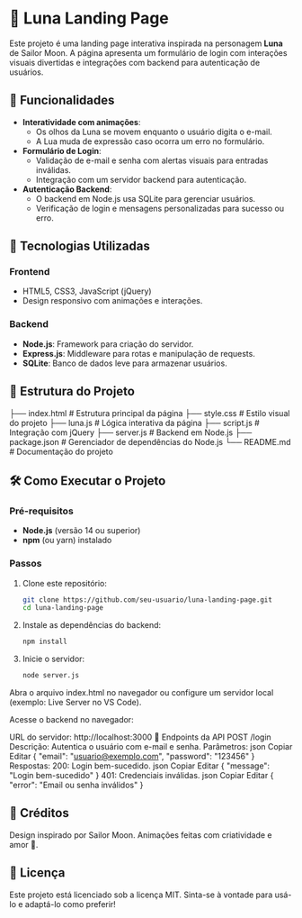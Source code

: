 # 🐾 Luna Landing Page

Este projeto é uma landing page interativa inspirada na personagem **Luna** de Sailor Moon. A página apresenta um formulário de login com interações visuais divertidas e integrações com backend para autenticação de usuários.

## 🌟 Funcionalidades

- **Interatividade com animações**:
  - Os olhos da Luna se movem enquanto o usuário digita o e-mail.
  - A Lua muda de expressão caso ocorra um erro no formulário.
- **Formulário de Login**:
  - Validação de e-mail e senha com alertas visuais para entradas inválidas.
  - Integração com um servidor backend para autenticação.
- **Autenticação Backend**:
  - O backend em Node.js usa SQLite para gerenciar usuários.
  - Verificação de login e mensagens personalizadas para sucesso ou erro.

## 🚀 Tecnologias Utilizadas

### Frontend
- HTML5, CSS3, JavaScript (jQuery)
- Design responsivo com animações e interações.

### Backend
- **Node.js**: Framework para criação do servidor.
- **Express.js**: Middleware para rotas e manipulação de requests.
- **SQLite**: Banco de dados leve para armazenar usuários.

## 📂 Estrutura do Projeto

├── index.html # Estrutura principal da página ├── style.css # Estilo visual do projeto ├── luna.js # Lógica interativa da página ├── script.js # Integração com jQuery ├── server.js # Backend em Node.js ├── package.json # Gerenciador de dependências do Node.js └── README.md # Documentação do projeto


## 🛠️ Como Executar o Projeto

### Pré-requisitos
- **Node.js** (versão 14 ou superior)
- **npm** (ou yarn) instalado

### Passos

1. Clone este repositório:
   ```bash
   git clone https://github.com/seu-usuario/luna-landing-page.git
   cd luna-landing-page
2. Instale as dependências do backend:
   ```bash
   npm install
3. Inicie o servidor:
   ```bash
   node server.js
Abra o arquivo index.html no navegador ou configure um servidor local (exemplo: Live Server no VS Code).

Acesse o backend no navegador:

URL do servidor: http://localhost:3000
📑 Endpoints da API
POST /login
Descrição: Autentica o usuário com e-mail e senha.
Parâmetros:
json
Copiar
Editar
{
  "email": "usuario@exemplo.com",
  "password": "123456"
}
Respostas:
200: Login bem-sucedido.
json
Copiar
Editar
{ "message": "Login bem-sucedido" }
401: Credenciais inválidas.
json
Copiar
Editar
{ "error": "Email ou senha inválidos" }
## 🎨 Créditos
Design inspirado por Sailor Moon.
Animações feitas com criatividade e amor 💖.
## 📜 Licença
Este projeto está licenciado sob a licença MIT. Sinta-se à vontade para usá-lo e adaptá-lo como preferir!
